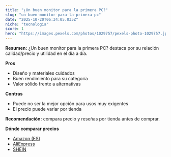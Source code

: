 ```yaml
---
title: "¿Un buen monitor para la primera PC?"
slug: "un-buen-monitor-para-la-primera-pc"
date: "2025-10-20T06:34:05.035Z"
niche: "tecnologia"
score: 1
hero: "https://images.pexels.com/photos/1029757/pexels-photo-1029757.jpeg?auto=compress&cs=tinysrgb&fit=crop&h=627&w=1200&auto=compress&cs=tinysrgb&w=1200&h=675&fit=crop"
---
```


**Resumen:** ¿Un buen monitor para la primera PC? destaca por su relación calidad/precio y utilidad en el día a día.

**Pros**
- Diseño y materiales cuidados
- Buen rendimiento para su categoría
- Valor sólido frente a alternativas

**Contras**
- Puede no ser la mejor opción para usos muy exigentes
- El precio puede variar por tienda

**Recomendación:** compara precio y reseñas por tienda antes de comprar.

**Dónde comparar precios**
- [Amazon (ES)](https://www.amazon.es/s?k=%C2%BFUn%20buen%20monitor%20para%20la%20primera%20PC%3F&tag=teknovashop25-21)
- [AliExpress](https://www.aliexpress.com/wholesale?SearchText=%C2%BFUn%20buen%20monitor%20para%20la%20primera%20PC%3F)
- [SHEIN](https://www.shein.com/pdsearch/%C2%BFUn%20buen%20monitor%20para%20la%20primera%20PC%3F)